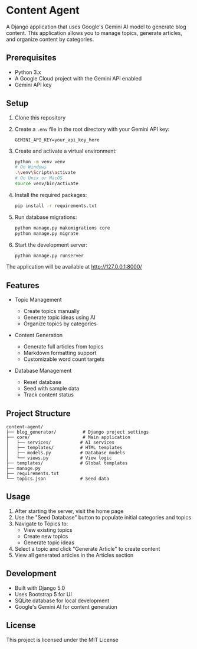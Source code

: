 # Content Agent

A Django application that uses Google's Gemini AI model to generate blog content. This application allows you to manage topics, generate articles, and organize content by categories.

## Prerequisites

- Python 3.x
- A Google Cloud project with the Gemini API enabled
- Gemini API key

## Setup

1. Clone this repository

2. Create a `.env` file in the root directory with your Gemini API key:
   ```
   GEMINI_API_KEY=your_api_key_here
   ```

3. Create and activate a virtual environment:
   ```bash
   python -m venv venv
   # On Windows
   .\venv\Scripts\activate
   # On Unix or MacOS
   source venv/bin/activate
   ```

4. Install the required packages:
   ```bash
   pip install -r requirements.txt
   ```

5. Run database migrations:
   ```bash
   python manage.py makemigrations core
   python manage.py migrate
   ```

6. Start the development server:
   ```bash
   python manage.py runserver
   ```

The application will be available at http://127.0.0.1:8000/

## Features

- Topic Management
  - Create topics manually
  - Generate topic ideas using AI
  - Organize topics by categories

- Content Generation
  - Generate full articles from topics
  - Markdown formatting support
  - Customizable word count targets

- Database Management
  - Reset database
  - Seed with sample data
  - Track content status

## Project Structure

```
content-agent/
├── blog_generator/          # Django project settings
├── core/                    # Main application
│   ├── services/           # AI services
│   ├── templates/          # HTML templates
│   ├── models.py           # Database models
│   └── views.py            # View logic
├── templates/              # Global templates
├── manage.py
├── requirements.txt
└── topics.json             # Seed data
```

## Usage

1. After starting the server, visit the home page
2. Use the "Seed Database" button to populate initial categories and topics
3. Navigate to Topics to:
   - View existing topics
   - Create new topics
   - Generate topic ideas
4. Select a topic and click "Generate Article" to create content
5. View all generated articles in the Articles section

## Development

- Built with Django 5.0
- Uses Bootstrap 5 for UI
- SQLite database for local development
- Google's Gemini AI for content generation

## License

This project is licensed under the MIT License

